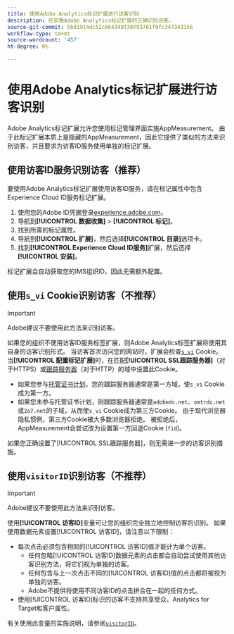 ```yaml
---
title: 使用Adobe Analytics标记扩展进行访客识别
description: 在实施Adobe Analytics标记扩展时正确识别访客。
source-git-commit: 5bd1914dc52c664348f30793761f0fc347343156
workflow-type: tm+mt
source-wordcount: '457'
ht-degree: 0%

---
```


# 使用Adobe Analytics标记扩展进行访客识别

Adobe Analytics标记扩展允许您使用标记管理界面实施AppMeasurement。 由于此标记扩展本质上是隐藏的AppMeasurement，因此它提供了类似的方法来识别访客，并且要求为访客ID服务使用单独的标记扩展。

## 使用访客ID服务识别访客（推荐）

要使用Adobe Analytics标记扩展使用访客ID服务，请在标记属性中包含Experience Cloud ID服务标记扩展。

1. 使用您的Adobe ID凭据登录[experience.adobe.com](https://experience.adobe.com)。
1. 导航到&#x200B;**[!UICONTROL 数据收集]** > **[!UICONTROL 标记]**。
1. 找到所需的标记属性。
1. 导航到&#x200B;**[!UICONTROL 扩展]**，然后选择&#x200B;**[!UICONTROL 目录]**&#x200B;选项卡。
1. 找到&#x200B;**[!UICONTROL Experience Cloud ID服务]**&#x200B;扩展，然后选择&#x200B;**[!UICONTROL 安装]**。

标记扩展会自动获取您的IMS组织ID，因此无需额外配置。

## 使用`s_vi` Cookie识别访客（不推荐）

>[!IMPORTANT]
>
>Adobe建议不要使用此方法来识别访客。

如果您的组织不使用访客ID服务标签扩展，则Adobe Analytics标签扩展将使用其自身的访客识别形式。 当访客首次访问您的网站时，扩展会检查[`s_vi`](https://experienceleague.adobe.com/zh-hans/docs/core-services/interface/data-collection/cookies/analytics) Cookie。 当&#x200B;**[!UICONTROL 配置标记扩展]**&#x200B;时，在匹配&#x200B;**[!UICONTROL SSL跟踪服务器]**（对于HTTPS）或[跟踪服务器](https://experienceleague.adobe.com/zh-hans/docs/experience-platform/tags/extensions/client/analytics/overview)（对于HTTP）的域中设置此Cookie。

* 如果您参与[托管证书计划](https://experienceleague.adobe.com/zh-hans/docs/core-services/interface/data-collection/adobe-managed-cert)，您的跟踪服务器通常是第一方域，使`s_vi` Cookie成为第一方。
* 如果您未参与托管证书计划，则跟踪服务器通常是`adobedc.net`、`omtrdc.net`或`2o7.net`的子域，从而使`s_vi` Cookie成为第三方Cookie。 由于现代浏览器隐私惯例，第三方Cookie被大多数浏览器拒绝。 被拒绝后，AppMeasurement会尝试改为设置第一方回退Cookie (`fid`)。

如果您正确设置了[!UICONTROL SSL跟踪服务器]，则无需进一步的访客识别措施。

## 使用`visitorID`识别访客（不推荐）

>[!IMPORTANT]
>
>Adobe建议不要使用此方法来识别访客。

使用&#x200B;**[!UICONTROL 访客ID]**&#x200B;变量可让您的组织完全独立地控制访客的识别。 如果使用数据元素设置[!UICONTROL 访客ID]，请注意以下限制：

* 每次点击必须包含相同的[!UICONTROL 访客ID]值才能计为单个访客。
   * 任何忽略[!UICONTROL 访客ID]数据元素的点击都会自动尝试使用其他访客识别方法，将它们视为单独的访客。
   * 任何包含与上一次点击不同的[!UICONTROL 访客ID]值的点击都将被视为单独的访客。
   * Adobe不提供将使用不同访客ID的点击拼合在一起的任何方式。
* 使用[!UICONTROL 访客ID]标识的访客不支持共享受众、Analytics for Target和客户属性。

有关使用此变量的实施说明，请参阅[`visitorID`](/help/implement/vars/config-vars/visitorid.md)。
